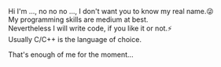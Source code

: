 Hi I'm ..., no no no ..., I don't want you to know my real name.:stuck_out_tongue_winking_eye:  
My programming skills are medium at best.  
Nevertheless I will write code, if you like it or not.:zap:  
Usually C/C++ is the language of choice.  

That's enough of me for the moment...

